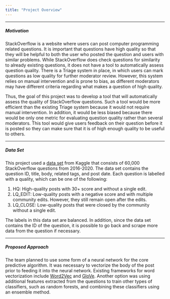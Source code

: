 ```yaml
---
title: "Project Overview"
---
```


***

##### Motivation #####

StackOverflow is a website where users can post computer programming related questions. It is important that questions have high quality
so that they will be helpful to both the user who posted the question and users with similar problems. While StackOverflow does check questions
for similarity to already existing questions, it does not have a tool to automatically assess question quality. There is a Triage system in place, 
in which users can mark questions as low quality for further moderator review. However, this system relies on manual intervention and is prone to
bias, as different moderators may have different criteria regarding what makes a question of high quality.

Thus, the goal of this project was to develop a tool that will automatically assess the quality of StackOverflow questions. Such a tool would be more
efficient than the existing Triage system because it would not require manual intervention. In addition, it would be less biased because there would
be only one metric for evaluating question quality rather than several moderators. This tool would give users feedback on their question before it is
posted so they can make sure that it is of high enough quality to be useful to others.

***	

##### Data Set #####

This project used a [data set](https://www.kaggle.com/imoore/60k-stack-overflow-questions-with-quality-rate) from Kaggle that consists of 60,000 
StackOverflow questions from 2016-2020. The data set contains the question ID, title, body, related tags, and post date. Each question is labelled
with a quality, which can be one of the following:

1. HQ: High-quality posts with 30+ score and without a single edit.
2. LQ_EDIT: Low-quality posts with a negative score and with multiple community edits. However, they still remain open after the edits.
3. LQ_CLOSE: Low-quality posts that were closed by the community without a single edit.

The labels in this data set are balanced. In addition, since the data set contains the ID of the question, it is possible to go back and scrape 
more data from the question if necessary.

***

##### Proposed Approach ###

The team planned to use some form of a neural network for the core predictive algorithm. It was necessary to vectorize the body of the post prior
to feeding it into the neural network. Existing frameworks for word vectorization include [Word2Vec](https://www.tensorflow.org/tutorials/text/word2vec)
and [GloVe](https://nlp.stanford.edu/projects/glove/). Another option was using additional features extracted from the questions to train other types
of classifiers, such as random forests, and combining these classifiers using an ensemble method.
